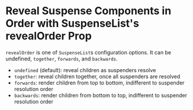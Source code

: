 # Reveal Suspense Components in Order with SuspenseList's revealOrder Prop

`revealOrder` is one of `SuspenseList`s configuration options. It can be undefined, `together`, `forwards`, and `backwards`.

* `undefined` (default): reveal children as suspenders resolve
* `together`: reveal children together, once all suspenders are resolved
* `forwards`: render children from top to bottom, indifferent to suspender resolution order
* `backwards`: render children from bottom to top, indifferent to suspender resolution order